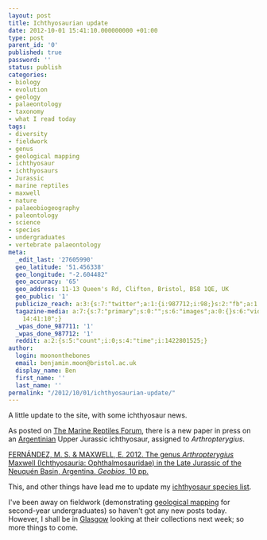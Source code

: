 ```yaml
---
layout: post
title: Ichthyosaurian update
date: 2012-10-01 15:41:10.000000000 +01:00
type: post
parent_id: '0'
published: true
password: ''
status: publish
categories:
- biology
- evolution
- geology
- palaeontology
- taxonomy
- what I read today
tags:
- diversity
- fieldwork
- genus
- geological mapping
- ichthyosaur
- ichthyosaurs
- Jurassic
- marine reptiles
- maxwell
- nature
- palaeobiogeography
- paleontology
- science
- species
- undergraduates
- vertebrate palaeontology
meta:
  _edit_last: '27605990'
  geo_latitude: '51.456338'
  geo_longitude: "-2.604482"
  geo_accuracy: '65'
  geo_address: 11-13 Queen's Rd, Clifton, Bristol, BS8 1QE, UK
  geo_public: '1'
  publicize_reach: a:3:{s:7:"twitter";a:1:{i:987712;i:98;}s:2:"fb";a:1:{i:987711;i:37;}s:2:"wp";a:1:{i:0;i:10;}}
  tagazine-media: a:7:{s:7:"primary";s:0:"";s:6:"images";a:0:{}s:6:"videos";a:0:{}s:11:"image_count";i:0;s:6:"author";s:8:"27605990";s:7:"blog_id";s:8:"28036284";s:9:"mod_stamp";s:19:"2012-10-01
    14:41:10";}
  _wpas_done_987711: '1'
  _wpas_done_987712: '1'
  reddit: a:2:{s:5:"count";i:0;s:4:"time";i:1422801525;}
author:
  login: moononthebones
  email: benjamin.moon@bristol.ac.uk
  display_name: Ben
  first_name: ''
  last_name: ''
permalink: "/2012/10/01/ichthyosaurian-update/"
---
```

<p>A little update to the site, with some ichthyosaur news.</p>
<p>As posted on <a title="Marine Reptiles Forum: Arthropterygius in Argentina" href="http://www.plesiosaur.com/forum/index.php?topic=923.msg3768#msg3768" target="_blank">The Marine Reptiles Forum</a>, there is a new paper in press on an <a class="zem_slink" title="Argentina" href="http://maps.google.com/maps?ll=-34.6,-58.3833333333&amp;spn=10.0,10.0&amp;q=-34.6,-58.3833333333 (Argentina)&amp;t=h" rel="geolocation" target="_blank">Argentinian</a> Upper Jurassic ichthyosaur, assigned to <em>Arthropterygius</em>.</p>
<p><a title="Arthropterygius in Argentina" href="http://www.sciencedirect.com/science/article/pii/S0016699512000678?v=s5" target="_blank">FERNÁNDEZ, M. S. &amp; MAXWELL, E. 2012. The genus <em>Arthropterygius</em> Maxwell (Ichthyosauria: Ophthalmosauridae) in the Late Jurassic of the Neuquén Basin, Argentina. <em>Geobios</em>, 10 pp.</a></p>
<p>This, and other things have lead me to update my <a title="Ichthyosaur taxonomy" href="http://ichthyosaurs.wordpress.com/ichthyosaur-palaeontology/ichthyosaur-taxonomy/">ichthyosaur species list</a>.</p>
<p>I've been away on fieldwork (demonstrating <a class="zem_slink" title="Geologic map" href="http://en.wikipedia.org/wiki/Geologic_map" rel="wikipedia" target="_blank">geological mapping</a> for second-year undergraduates) so haven't got any new posts today. However, I shall be in <a class="zem_slink" title="Glasgow" href="http://maps.google.com/maps?ll=55.858,-4.259&amp;spn=0.1,0.1&amp;q=55.858,-4.259 (Glasgow)&amp;t=h" rel="geolocation" target="_blank">Glasgow</a> looking at their collections next week; so more things to come.</p>
